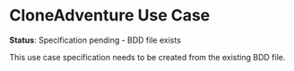 # CloneAdventure Use Case

**Status**: Specification pending - BDD file exists

This use case specification needs to be created from the existing BDD file.

